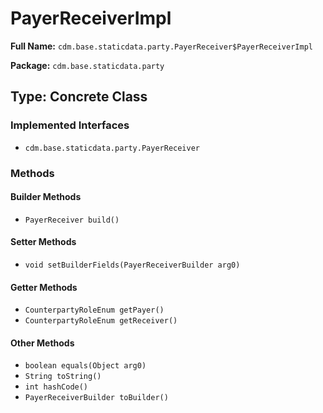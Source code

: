 # PayerReceiverImpl

**Full Name:** `cdm.base.staticdata.party.PayerReceiver$PayerReceiverImpl`

**Package:** `cdm.base.staticdata.party`

## Type: Concrete Class

### Implemented Interfaces

- `cdm.base.staticdata.party.PayerReceiver`

### Methods

#### Builder Methods

- `PayerReceiver build()`

#### Setter Methods

- `void setBuilderFields(PayerReceiverBuilder arg0)`

#### Getter Methods

- `CounterpartyRoleEnum getPayer()`
- `CounterpartyRoleEnum getReceiver()`

#### Other Methods

- `boolean equals(Object arg0)`
- `String toString()`
- `int hashCode()`
- `PayerReceiverBuilder toBuilder()`

